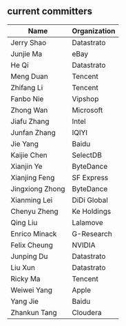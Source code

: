 <!--
  ~ Licensed to the Apache Software Foundation (ASF) under one or more
  ~ contributor license agreements.  See the NOTICE file distributed with
  ~ this work for additional information regarding copyright ownership.
  ~ The ASF licenses this file to You under the Apache License, Version 2.0
  ~ (the "License"); you may not use this file except in compliance with
  ~ the License.  You may obtain a copy of the License at
  ~
  ~    http://www.apache.org/licenses/LICENSE-2.0
  ~
  ~ Unless required by applicable law or agreed to in writing, software
  ~ distributed under the License is distributed on an "AS IS" BASIS,
  ~ WITHOUT WARRANTIES OR CONDITIONS OF ANY KIND, either express or implied.
  ~ See the License for the specific language governing permissions and
  ~ limitations under the License.
  -->
  
  ## current committers
  | Name            | Organization |
  |-----------------|--------------|
  | Jerry Shao      | Datastrato   |
  | Junjie Ma       | eBay         |
  | He Qi           | Datastrato   |
  | Meng Duan       | Tencent      |
  | Zhifang Li      | Tencent      |
  | Fanbo Nie       | Vipshop      |
  | Zhong Wan       | Microsoft    |
  | Jiafu Zhang     | Intel        |
  | Junfan Zhang    | IQIYI        |
  | Jie Yang        | Baidu        |
  | Kaijie Chen     | SelectDB     |
  | Xianjin Ye      | ByteDance    |
  | Xianjing Feng   | SF Express   |
  | Jingxiong Zhong | ByteDance    |
  | Xianming Lei    | DiDi Global  |
  | Chenyu Zheng    | Ke Holdings  |
  | Qing Liu        | Lalamove     |
  | Enrico Minack   | G-Research   |
  | Felix Cheung    | NVIDIA       |
  | Junping Du      | Datastrato   |
  | Liu Xun         | Datastrato   |
  | Ricky Ma        | Tencent      |
  | Weiwei Yang     | Apple        |
  | Yang Jie        | Baidu        |
  | Zhankun Tang    | Cloudera     |
